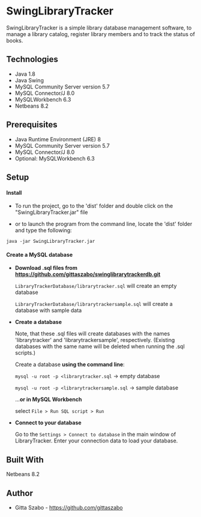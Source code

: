 # SwingLibraryTracker

SwingLibraryTracker is a simple library database management software, to manage a library catalog, register library members and to track the status of books. 

## Technologies

- Java 1.8
- Java Swing 
- MySQL Community Server version 5.7
- MySQL Connector/J 8.0
- MySQLWorkbench 6.3
- Netbeans 8.2

## Prerequisites

- Java Runtime Environment (JRE) 8
- MySQL Community Server version 5.7
- MySQL Connector/J 8.0
- Optional: MySQLWorkbench 6.3

## Setup

#### Install

- To run the project, go to the 'dist' folder and double click on the "SwingLibraryTracker.jar" file

- or to launch the program from the command line, locate the 'dist' folder and type the following:
```
java -jar SwingLibraryTracker.jar 
```
    

#### Create a MySQL database
- **Download .sql files from https://github.com/gittaszabo/swinglibrarytrackerdb.git**

	```LibraryTrackerDatabase/librarytracker.sql``` will create an empty database
  
	```LibraryTrackerDatabase/librarytrackersample.sql``` will create a database with sample data

- **Create a database** 

	Note, that these .sql files will create databases with the names 'librarytracker' and 'librarytrackersample', respectively.
	(Existing databases with the same name will be deleted when running the .sql scripts.)

	Create a database **using the command line**:
  
	```mysql -u root -p <librarytracker.sql``` -> empty database 
  
	```mysql -u root -p <librarytrackersample.sql``` -> sample database


	...**or in MySQL Workbench**
  
	select ```File > Run SQL script > Run```

- **Connect to your database**

	Go to the ```Settings > Connect to database``` in the main window of LibraryTracker. Enter your connection data to load your database.


## Built With

Netbeans 8.2


## Author

* Gitta Szabo - https://github.com/gittaszabo
